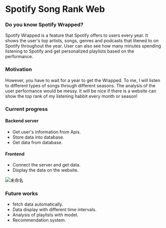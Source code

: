 # Spotify Song Rank Web

### Do you know Spotify Wrapped?
  Spotify Wrapped is a feature that Spotify offers to users every year. It shows the user's top artists, songs, genres and podcasts that litened to on Spotify throughout the year. User can also see how many minutes spending listening to Spotify and get personalized playlists based on the performance. 

### Motivation 
  However, you have to wait for a year to get the  Wrapped. To me, I will listen to different types of songs through different seasons. The analysis of the user performance would be messy. It will be nice if there is a website can show the top rank of my listening habbit every month or season!
  
  
### Current progress
#### Backend server  
  * Get user's information from Apis.  
  * Store data into database.  
  * Get data from database.  
#### Frontend
  * Connect the server and get data.
  * Display the data on the website. 
    
  ![未命名](https://user-images.githubusercontent.com/62389828/223510787-ddfd1a5c-cdfc-480c-be07-3498a46a0f0b.png)

### Future works  
  * fetch data automatically.
  * Data display with different time intervals.
  * Analysis of playlists with model.
  * Recommendation system.
  
